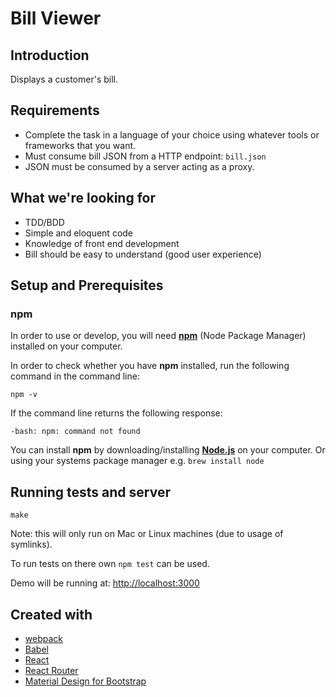 Bill Viewer
===========

## Introduction

Displays a customer's bill.

## Requirements

* Complete the task in a language of your choice using whatever tools or frameworks that you want.
* Must consume bill JSON from a HTTP endpoint: `bill.json`
* JSON must be consumed by a server acting as a proxy.

## What we're looking for

* TDD/BDD
* Simple and eloquent code
* Knowledge of front end development
* Bill should be easy to understand (good user experience)

## Setup and Prerequisites
### npm
In order to use or develop, you will need **[npm](https://www.npmjs.com/)** (Node Package Manager) installed on your computer.

In order to check whether you have **npm** installed, run the following command in the command line:
```
npm -v
```
If the command line returns the following response:
```
-bash: npm: command not found
```
You can install **npm** by downloading/installing **[Node.js](https://nodejs.org/download/)** on your computer. Or using your systems package manager e.g. `brew install node`

## Running tests and server
```
make
```

Note: this will only run on Mac or Linux machines (due to usage of symlinks).

To run tests on there own `npm test` can be used.

Demo will be running at: [http://localhost:3000](http://localhost:3000)

## Created with
* [webpack](https://webpack.github.io/)
* [Babel](https://babeljs.io/)
* [React](https://facebook.github.io/react/)
* [React Router](https://rackt.github.io/react-router/)
* [Material Design for Bootstrap](https://fezvrasta.github.io/bootstrap-material-design/)
